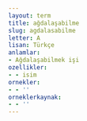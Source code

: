 ```yaml
---
layout: term
title: ağdalaşabilme
slug: agdalasabilme
letter: A
lisan: Türkçe
anlamlar:
- Ağdalaşabilmek işi
ozellikler:
- - isim
ornekler:
- - ''
orneklerkaynak:
- - ''
---
```

